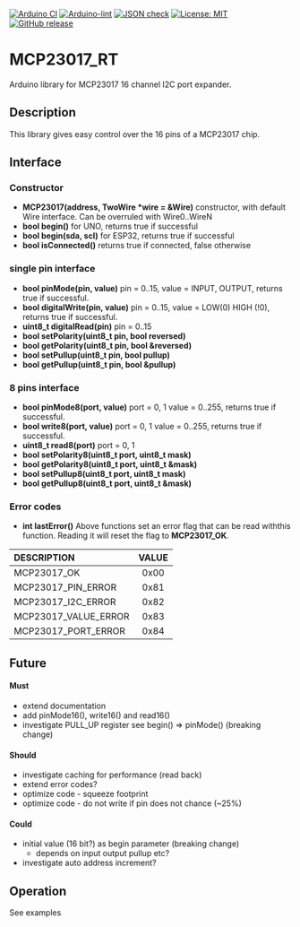 
[![Arduino CI](https://github.com/RobTillaart/MCP23017_RT/workflows/Arduino%20CI/badge.svg)](https://github.com/marketplace/actions/arduino_ci)
[![Arduino-lint](https://github.com/RobTillaart/MCP23017_RT/actions/workflows/arduino-lint.yml/badge.svg)](https://github.com/RobTillaart/MCP23017_RT/actions/workflows/arduino-lint.yml)
[![JSON check](https://github.com/RobTillaart/MCP23017_RT/actions/workflows/jsoncheck.yml/badge.svg)](https://github.com/RobTillaart/MCP23017_RT/actions/workflows/jsoncheck.yml)
[![License: MIT](https://img.shields.io/badge/license-MIT-green.svg)](https://github.com/RobTillaart/MCP23017_RT/blob/master/LICENSE)
[![GitHub release](https://img.shields.io/github/release/RobTillaart/MCP23017_RT.svg?maxAge=3600)](https://github.com/RobTillaart/MCP23017_RT/releases)

# MCP23017_RT

Arduino library for MCP23017 16 channel I2C port expander.


## Description

This library gives easy control over the 16 pins of a MCP23017 chip.


## Interface

### Constructor

- **MCP23017(address, TwoWire \*wire = &Wire)** constructor, with default Wire interface. Can be overruled with Wire0..WireN
- **bool begin()** for UNO, returns true if successful
- **bool begin(sda, scl)** for ESP32, returns true if successful
- **bool isConnected()** returns true if connected, false otherwise


### single pin interface

- **bool pinMode(pin, value)** pin = 0..15, value = INPUT, OUTPUT, returns true if successful.
- **bool digitalWrite(pin, value)** pin = 0..15, value = LOW(0) HIGH (!0), returns true if successful.
- **uint8_t digitalRead(pin)** pin = 0..15
- **bool setPolarity(uint8_t pin, bool reversed)**
- **bool getPolarity(uint8_t pin, bool &reversed)**
- **bool setPullup(uint8_t pin, bool pullup)**
- **bool getPullup(uint8_t pin, bool &pullup)**


### 8 pins interface

- **bool pinMode8(port, value)** port = 0, 1  value = 0..255, returns true if successful.
- **bool write8(port, value)** port = 0, 1  value = 0..255, returns true if successful.
- **uint8_t read8(port)** port = 0, 1
- **bool setPolarity8(uint8_t port, uint8_t mask)**
- **bool getPolarity8(uint8_t port, uint8_t &mask)**
- **bool setPullup8(uint8_t port, uint8_t mask)**
- **bool getPullup8(uint8_t port, uint8_t &mask)**


### Error codes

- **int lastError()** Above functions set an error flag that can be read withthis function. Reading it will reset the flag to **MCP23017_OK**.

| DESCRIPTION           | VALUE |
|:----------------------|:-----:|
| MCP23017_OK           |  0x00 |
| MCP23017_PIN_ERROR    |  0x81 |
| MCP23017_I2C_ERROR    |  0x82 |
| MCP23017_VALUE_ERROR  |  0x83 |
| MCP23017_PORT_ERROR   |  0x84 |


## Future


#### Must

- extend documentation
- add pinMode16(), write16() and read16()
- investigate PULL_UP register see begin() => pinMode()  (breaking change)


#### Should

- investigate caching for performance (read back)
- extend error codes?
- optimize code - squeeze footprint
- optimize code - do not write if pin does not chance (~25%)


#### Could

- initial value (16 bit?) as begin parameter (breaking change)
  - depends on input output pullup etc?
- investigate auto address increment?


## Operation

See examples

